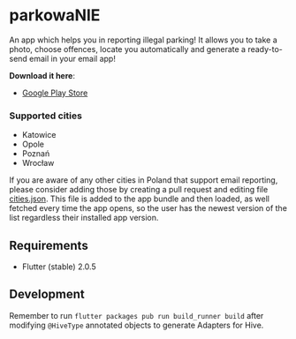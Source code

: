 # parkowaNIE

An app which helps you in reporting illegal parking! It allows you to take a photo, choose offences, locate you automatically and generate a ready-to-send email in your email app!

**Download it here**:

- [Google Play Store](https://play.google.com/store/apps/details?id=net.bartor.parkowa_nie)

### Supported cities

- Katowice
- Opole
- Poznań
- Wrocław

If you are aware of any other cities in Poland that support email reporting, please consider adding those by creating a pull request and editing file [cities.json](./assets/cities.json). This file is added to the app bundle and then loaded, as well fetched every time the app opens, so the user has the newest version of the list regardless their installed app version.

## Requirements

- Flutter (stable) 2.0.5

## Development

Remember to run `flutter packages pub run build_runner build` after modifying `@HiveType` annotated objects to generate Adapters for Hive.
